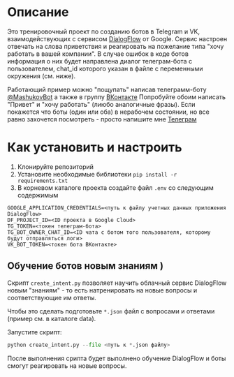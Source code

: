 # Описание

Это тренировочный проект по созданию ботов в Telegram и VK, взаимодействующих с сервисом [DialogFlow](https://cloud.google.com/dialogflow/docs/) от Google.  Сервис настроен отвечать на слова приветствия и реагировать на пожелание типа "хочу работать в вашей компании". В случае ошибок в коде ботов информация о них будет направлена диалог телеграм-бота с пользователем, chat_id которого указан в файле с переменными окружения (см. ниже).

Работающий пример можно "пощупать" написав телеграмм-боту [@MashukovBot](https://t.me/MashukovBot) а также в группу [ВКонтакте](https://vk.com/club218862065)  Попробуйте обоим написать "Привет"  и "хочу работать" (лиюбо аналогичные фразы). Если покажется что боты (один или оба) в нерабочем состоянии, но все равно захочется посмотреть - просто напишите мне [Телеграм](https://t.me/AVMSeven)

# Как установить и настроить

1. Клонируйте репозиторий
2. Установите необходимые библиотеки `pip install -r requirements.txt`
3. В корневом каталоге проекта создайте файл `.env` со следующим содержимым

```  
GOOGLE_APPLICATION_CREDENTIALS=<путь к файлу учетных данных приложения DialogFlow>  
DF_PROJECT_ID=<ID проекта в Google Cloud>  
TG_TOKEN=<токен телеграм-бота>  
TG_BOT_OWNER_CHAT_ID=<ID чата с ботом того пользователя, которому будут отправляться логи>  
VK_BOT_TOKEN=<токен бота ВКонтакте>
```

## Обучение ботов новым знаниям )

Скрипт `create_intent.py` позволяет научить облачный сервис DialogFlow новым "знаниям" - то есть натренировать на новые вопросы и соответствующие им ответы. 

Чтобы это сделать подготовьте `*.json`  файл с  вопросами и ответами (пример см. в каталоге data). 

Запустите скрипт:

```python
python create_intent.py --file <путь к *.json файлу>
```

После выполнения срипта будет выполнено обучение DialogFlow и боты смогут реагировать на новые вопросы.